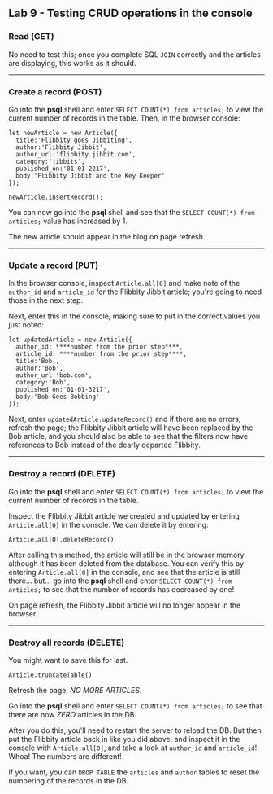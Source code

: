 ## Lab 9 - Testing CRUD operations in the console

### Read (GET)

No need to test this; once you complete SQL `JOIN` correctly and the articles are displaying, this works as it should.

---

### Create a record (POST)

Go into the **psql** shell and enter `SELECT COUNT(*) from articles;` to view the current number of records in the table. Then, in the browser console:

```
let newArticle = new Article({
  title:'Flibbity goes Jibbiting',
  author:'Flibbity Jibbit',
  author_url:'flibbity.jibbit.com',
  category:'jibbits',
  published_on:'01-01-2217',
  body:'Flibbity Jibbit and the Key Keeper'
});
```

`newArticle.insertRecord();`

You can now go into the **psql** shell and see that the `SELECT COUNT(*) from articles;` value has increased by 1.

The new article should appear in the blog on page refresh.

---

### Update a record (PUT)

In the browser console, inspect `Article.all[0]` and make note of the `author_id` and `article_id` for the Flibbity Jibbit article; you're going to need those in the next step.

Next, enter this in the console, making sure to put in the correct values you just noted:

```
let updatedArticle = new Article({
  author_id: ****number from the prior step****,
  article_id: ****number from the prior step****,
  title:'Bob',
  author:'Bob',
  author_url:'bob.com',
  category:'Bob',
  published_on:'01-01-3217',
  body:'Bob Goes Bobbing'
});
```

Next, enter `updatedArticle.updateRecord()` and if there are no errors, refresh the page; the Flibbity Jibbit article will have been replaced by the Bob article, and you should also be able to see that the filters now have references to Bob instead of the dearly departed Flibbity.

---

### Destroy a record (DELETE)

Go into the **psql** shell and enter `SELECT COUNT(*) from articles;` to view the current number of records in the table.

Inspect the Flibbity Jibbit article we created and updated by entering `Article.all[0]` in the console. We can delete it by entering:

`Article.all[0].deleteRecord()`

After calling this method, the article will still be in the browser memory although it has been deleted from the database. You can verify this by entering `Article.all[0]` in the console, and see that the article is still there... but... go into the **psql** shell and enter `SELECT COUNT(*) from articles;` to see that the number of records has decreased by one!

On page refresh, the Flibbity Jibbit article will no longer appear in the browser.

---

### Destroy all records (DELETE)

You might want to save this for last.

`Article.truncateTable()`

Refresh the page: *NO MORE ARTICLES*.

Go into the **psql** shell and enter `SELECT COUNT(*) from articles;` to see that there are now *ZERO* articles in the DB.

After you do this, you'll need to restart the server to reload the DB. But then put the Flibbity article back in like you did above, and inspect it in the console with `Article.all[0]`, and take a look at `author_id` and `article_id`! Whoa! The numbers are different!

If you want, you can `DROP TABLE` the `articles` and `author` tables to reset the numbering of the records in the DB.
